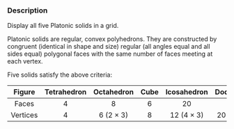 ### Description

Display all five Platonic solids in a grid.

Platonic solids are regular, convex polyhedrons. They are constructed by congruent (identical in shape and size) regular (all angles equal and all sides equal) polygonal faces with the same number of faces meeting at each vertex.

Five solids satisfy the above criteria:

| Figure | Tetrahedron | Octahedron | Cube | Icosahedron | Dodecahedron|
| :------: | :------: | :------: | :------: | :------: | :------: |
| Faces | 4 | 8 | 6 | 20 | 12|
| Vertices | 4 | 6 (2 × 3) | 8| 12 (4 × 3) | 20 (8 + 4 × 3) |
